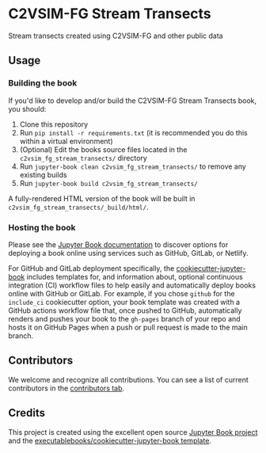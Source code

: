 # C2VSIM-FG Stream Transects

Stream transects created using C2VSIM-FG and other public data

## Usage

### Building the book

If you'd like to develop and/or build the C2VSIM-FG Stream Transects book, you should:

1. Clone this repository
2. Run `pip install -r requirements.txt` (it is recommended you do this within a virtual environment)
3. (Optional) Edit the books source files located in the `c2vsim_fg_stream_transects/` directory
4. Run `jupyter-book clean c2vsim_fg_stream_transects/` to remove any existing builds
5. Run `jupyter-book build c2vsim_fg_stream_transects/`

A fully-rendered HTML version of the book will be built in `c2vsim_fg_stream_transects/_build/html/`.

### Hosting the book

Please see the [Jupyter Book documentation](https://jupyterbook.org/publish/web.html) to discover options for deploying a book online using services such as GitHub, GitLab, or Netlify.

For GitHub and GitLab deployment specifically, the [cookiecutter-jupyter-book](https://github.com/executablebooks/cookiecutter-jupyter-book) includes templates for, and information about, optional continuous integration (CI) workflow files to help easily and automatically deploy books online with GitHub or GitLab. For example, if you chose `github` for the `include_ci` cookiecutter option, your book template was created with a GitHub actions workflow file that, once pushed to GitHub, automatically renders and pushes your book to the `gh-pages` branch of your repo and hosts it on GitHub Pages when a push or pull request is made to the main branch.

## Contributors

We welcome and recognize all contributions. You can see a list of current contributors in the [contributors tab](https://github.com/jtdiazcLWA/c2vsim_fg_stream_transects/graphs/contributors).

## Credits

This project is created using the excellent open source [Jupyter Book project](https://jupyterbook.org/) and the [executablebooks/cookiecutter-jupyter-book template](https://github.com/executablebooks/cookiecutter-jupyter-book).
